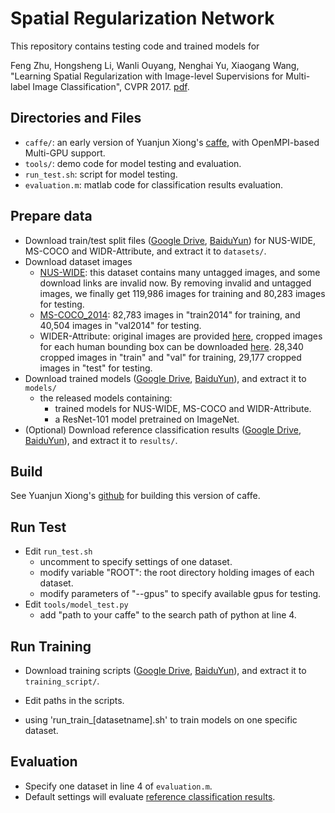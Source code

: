 # Spatial Regularization Network
This repository contains testing code and trained models for 

Feng Zhu, Hongsheng Li, Wanli Ouyang, Nenghai Yu, Xiaogang Wang, "Learning Spatial Regularization with Image-level Supervisions for Multi-label Image Classification", CVPR 2017. [pdf](https://arxiv.org/abs/1702.05891). 

## Directories and Files

- `caffe/`: an early version of Yuanjun Xiong's [caffe](https://github.com/yjxiong/caffe), with OpenMPI-based Multi-GPU support.
- `tools/`: demo code for model testing and evaluation.
- `run_test.sh`: script for model testing.
- `evaluation.m`: matlab code for classification results evaluation.

## Prepare data

- Download train/test split files ([Google Drive](https://drive.google.com/open?id=0B7lJth6WXHffVnQzaWRmV1Vod1E), [BaiduYun](https://pan.baidu.com/s/1c3R7Yxi)) for NUS-WIDE, MS-COCO and WIDR-Attribute, and extract it to `datasets/`.
- Download dataset images
	* [NUS-WIDE](http://lms.comp.nus.edu.sg/research/NUS-WIDE.htm): this dataset contains many untagged images, and some download links are invalid now. By removing invalid and untagged images, we finally get 119,986 images for training and 80,283 images for testing.
	* [MS-COCO_2014](http://mscoco.org/dataset/#download): 82,783 images in "train2014" for training, and 40,504 images in "val2014" for testing.
	* WIDER-Attribute: original images are provided [here](http://mmlab.ie.cuhk.edu.hk/projects/WIDERAttribute.html), cropped images for each human bounding box can be downloaded [here](https://drive.google.com/open?id=0B7lJth6WXHffZEZFVEk5M0w3bDA). 28,340 cropped images in "train" and "val" for training, 29,177 cropped images in "test" for testing.
- Download trained models ([Google Drive](https://drive.google.com/open?id=0B7lJth6WXHffUTByUFZqNFhTaWM), [BaiduYun](http://pan.baidu.com/s/1kVKEaI7)), and extract it to `models/`
	* the released models containing: 
		- trained models for NUS-WIDE, MS-COCO and WIDR-Attribute.
		- a ResNet-101 model pretrained on ImageNet.
- (Optional) Download reference classification results ([Google Drive](https://drive.google.com/open?id=0B7lJth6WXHffc0NGSmJidkNjS2M), [BaiduYun](https://pan.baidu.com/s/1dGgiM6P)), and extract it to `results/`.

## Build ##

See Yuanjun Xiong's [github](https://github.com/yjxiong/caffe) for building this version of caffe.

## Run Test 

- Edit `run_test.sh`
	* uncomment to specify settings of one dataset.
	* modify variable "ROOT": the root directory holding images of each dataset.
	* modify parameters of "--gpus" to specify available gpus for testing.
- Edit `tools/model_test.py`
	* add "path to your caffe" to the search path of python at line 4.
	
## Run Training

- Download training scripts ([Google Drive](https://drive.google.com/open?id=0B7lJth6WXHffTzdwWEZTdTVSNWs), [BaiduYun](https://pan.baidu.com/s/1dGEEGWp)), and extract it to `training_script/`.

- Edit paths in the scripts.

- using 'run_train_[datasetname].sh' to train models on one specific dataset.

## Evaluation

- Specify one dataset in line 4 of `evaluation.m`.
- Default settings will evaluate [reference classification results](https://drive.google.com/open?id=0B7lJth6WXHffc0NGSmJidkNjS2M). 
